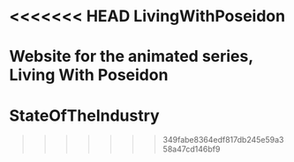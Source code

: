 <<<<<<< HEAD
LivingWithPoseidon
==================

Website for the animated series, Living With Poseidon
=======
StateOfTheIndustry
==================
>>>>>>> 349fabe8364edf817db245e59a358a47cd146bf9
